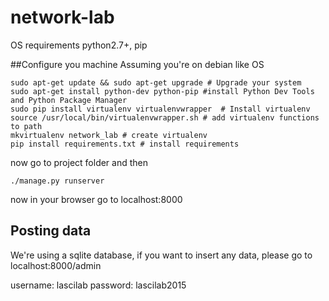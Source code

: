 # network-lab

OS requirements python2.7+, pip

##Configure you machine
Assuming you're on debian like OS
```
sudo apt-get update && sudo apt-get upgrade # Upgrade your system
sudo apt-get install python-dev python-pip #install Python Dev Tools and Python Package Manager
sudo pip install virtualenv virtualenvwrapper  # Install virtualenv
source /usr/local/bin/virtualenvwrapper.sh # add virtualenv functions to path
mkvirtualenv network_lab # create virtualenv
pip install requirements.txt # install requirements
```

now  go to project folder and then

`./manage.py runserver`

now in your browser go to localhost:8000

## Posting data
We're using a sqlite database, if you want to insert any data, please go to localhost:8000/admin

username: lascilab
password: lascilab2015

